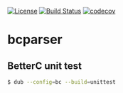 [![License](https://img.shields.io/github/license/outlandkarasu/bcparser.svg)](https://github.com/outlandkarasu/bcparser)
[![Build Status](https://travis-ci.org/outlandkarasu/bcparser.svg?branch=master)](https://travis-ci.org/outlandkarasu/bcparser)
[![codecov](https://codecov.io/gh/outlandkarasu/bcparser/branch/master/graph/badge.svg)](https://codecov.io/gh/outlandkarasu/bcparser)

# bcparser

## BetterC unit test

```sh
$ dub --config=bc --build=unittest
```

